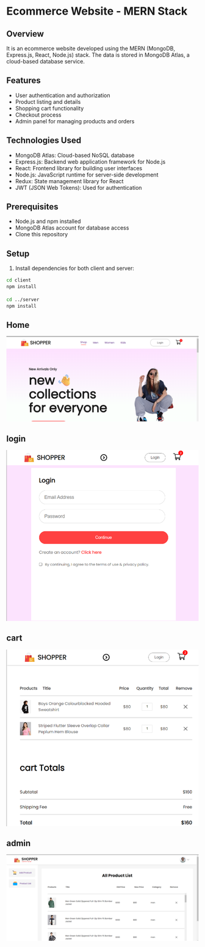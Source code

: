 # Ecommerce Website - MERN Stack

## Overview

It is an ecommerce website developed using the MERN (MongoDB, Express.js, React, Node.js) stack. The data is stored in MongoDB Atlas, a cloud-based database service.

## Features

- User authentication and authorization
- Product listing and details
- Shopping cart functionality
- Checkout process
- Admin panel for managing products and orders

## Technologies Used

- MongoDB Atlas: Cloud-based NoSQL database
- Express.js: Backend web application framework for Node.js
- React: Frontend library for building user interfaces
- Node.js: JavaScript runtime for server-side development
- Redux: State management library for React
- JWT (JSON Web Tokens): Used for authentication

## Prerequisites

- Node.js and npm installed
- MongoDB Atlas account for database access
- Clone this repository

## Setup

1. Install dependencies for both client and server:

```bash
cd client
npm install

cd ../server
npm install
```
## Home

![home](./screenshot/home.png)

## login
![login](./screenshot/login.png)

## cart
![cart](./screenshot/cart.png)

## admin
![admin](./screenshot/admin.png)
